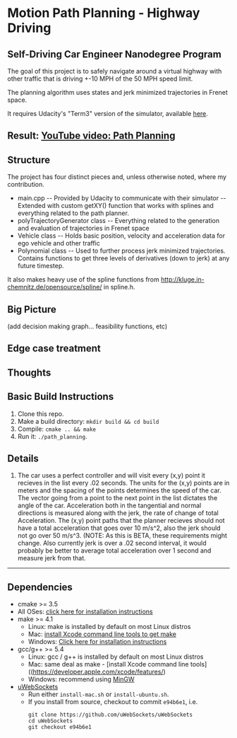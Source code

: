 # Motion Path Planning - Highway Driving
## Self-Driving Car Engineer Nanodegree Program

The goal of this project is to safely navigate around a virtual highway with other traffic that is driving +-10 MPH of the 50 MPH speed limit.

The planning algorithm uses states and jerk minimized trajectories in Frenet space.

It requires Udacity's "Term3" version of the simulator, available [here](https://github.com/udacity/self-driving-car-sim/releases).

## Result: [YouTube video: Path Planning](https://www.youtube.com/watch?v=enjdlzo3z2M)

## Structure

The project has four distinct pieces and, unless otherwise noted, where my contribution.
- main.cpp
-- Provided by Udacity to communicate with their simulator
-- Extended with custom getXY() function that works with splines and everything related to the path planner.
- polyTrajectoryGenerator class
-- Everything related to the generation and evaluation of trajectories in Frenet space
- Vehicle class
-- Holds basic position, velocity and acceleration data for ego vehicle and other traffic
- Polynomial class
-- Used to further process jerk minimized trajectories. Contains functions to get three levels of derivatives (down to jerk) at any future timestep.

It also makes heavy use of the spline functions from http://kluge.in-chemnitz.de/opensource/spline/ in spline.h.

## Big Picture
(add decision making graph... feasibility functions, etc)

## Edge case treatment


## Thoughts


## Basic Build Instructions

1. Clone this repo.
2. Make a build directory: `mkdir build && cd build`
3. Compile: `cmake .. && make`
4. Run it: `./path_planning`.



## Details

1. The car uses a perfect controller and will visit every (x,y) point it recieves in the list every .02 seconds. The units for the (x,y) points are in meters and the spacing of the points determines the speed of the car. The vector going from a point to the next point in the list dictates the angle of the car. Acceleration both in the tangential and normal directions is measured along with the jerk, the rate of change of total Acceleration. The (x,y) point paths that the planner recieves should not have a total acceleration that goes over 10 m/s^2, also the jerk should not go over 50 m/s^3. (NOTE: As this is BETA, these requirements might change. Also currently jerk is over a .02 second interval, it would probably be better to average total acceleration over 1 second and measure jerk from that.




---

## Dependencies

* cmake >= 3.5
 * All OSes: [click here for installation instructions](https://cmake.org/install/)
* make >= 4.1
  * Linux: make is installed by default on most Linux distros
  * Mac: [install Xcode command line tools to get make](https://developer.apple.com/xcode/features/)
  * Windows: [Click here for installation instructions](http://gnuwin32.sourceforge.net/packages/make.htm)
* gcc/g++ >= 5.4
  * Linux: gcc / g++ is installed by default on most Linux distros
  * Mac: same deal as make - [install Xcode command line tools]((https://developer.apple.com/xcode/features/)
  * Windows: recommend using [MinGW](http://www.mingw.org/)
* [uWebSockets](https://github.com/uWebSockets/uWebSockets)
  * Run either `install-mac.sh` or `install-ubuntu.sh`.
  * If you install from source, checkout to commit `e94b6e1`, i.e.
    ```
    git clone https://github.com/uWebSockets/uWebSockets 
    cd uWebSockets
    git checkout e94b6e1
    ```

